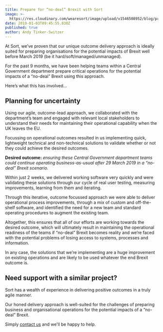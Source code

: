 ```yaml
---
title: Prepare for “no-deal” Brexit with Sort
image: >-
  https://res.cloudinary.com/wearesort/image/upload/v1546508952/blog/prepare-for-no-deal-brexit-with-sort.jpg
date: 2019-01-03T09:45:55.830Z
published: true
author: Andy Tinker-Switzer
---
```

At Sort, we’ve proven that our unique outcome delivery approach is ideally suited for preparing organisations for the potential impacts of Brexit well before March 2019 (be it hard/soft/managed/unmanaged).

For the past 9 months, we have been helping teams within a Central Government department prepare critical operations for the potential impacts of a “no-deal” Brexit using this approach.

Here’s what this has involved…

## Planning for uncertainty

Using our agile, outcome-lead approach, we collaborated with the department’s team and engaged with relevant local stakeholders to understand their needs for maintaining their operational capability when the UK leaves the EU.

Focussing on operational outcomes resulted in us implementing quick, lightweight technical and non-technical solutions to validate whether or not they could achieve the desired outcomes.

**Desired outcome:** _ensuring these Central Government department teams could continue operating business-as-usual after 29 March 2019 in a “no-deal” Brexit scenario._

Within just 2 weeks, we delivered working software very quickly and were validating these solutions through our cycle of real user testing, measuring improvements, learning from them and iterating.

Through this iterative, outcome focussed approach we were able to deliver operational process improvements, through a mix of custom and off-the-shelf software, and identified the need for a new team and standard operating procedures to augment the existing team.

Altogether, this ensures that all of our efforts are working towards the desired outcome, which will ultimately result in maintaining the operational readiness of the teams if “no-deal” Brexit becomes reality and we’re faced with the potential problems of losing access to systems, processes and information.

In any case, the solutions that we’re implementing are a huge improvement on existing operations and are likely to be used whatever the end Brexit outcome is.

## Need support with a similar project?

Sort has a wealth of experience in delivering positive outcomes in a truly agile manner.

Our honed delivery approach is well-suited for the challenges of preparing business and organisational operations for the potential impacts of a “no-deal” Brexit.

Simply [contact us](https://www.wearesort.co.uk/contact-us/) and we'll be happy to help.

